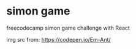 # simon game

freecodecamp simon game challenge with React

img src from: https://codepen.io/Em-Ant/
